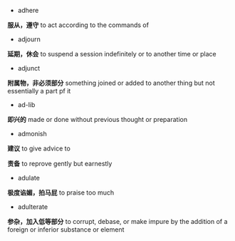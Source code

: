 - adhere

**服从，遵守** to act according to the commands of

- adjourn

**延期，休会** to suspend a session indefinitely or to another time or place

- adjunct

**附属物，非必须部分** something joined or added to another thing but not essentially a part pf it

- ad-lib

**即兴的** made or done without previous thought or preparation

- admonish

**建议** to give advice to

**责备** to reprove gently but earnestly

- adulate

**极度谄媚，拍马屁** to praise too much

- adulterate

**参杂，加入低等部分** to corrupt, debase, or make impure by the addition of a foreign or inferior substance or element